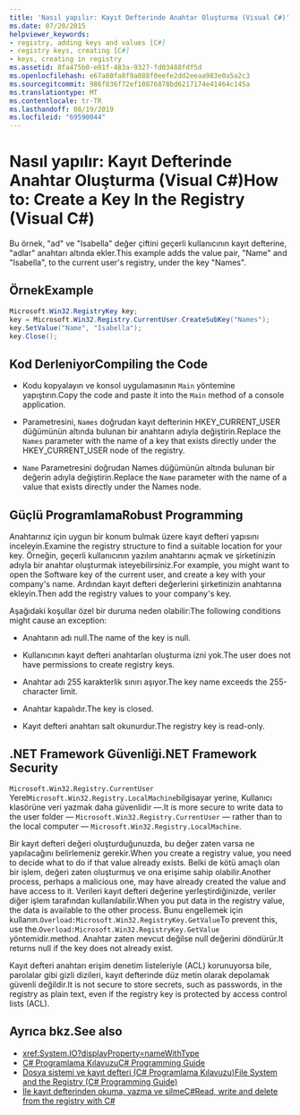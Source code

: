 ```yaml
---
title: 'Nasıl yapılır: Kayıt Defterinde Anahtar Oluşturma (Visual C#)'
ms.date: 07/20/2015
helpviewer_keywords:
- registry, adding keys and values [C#]
- registry keys, creating [C#]
- keys, creating in registry
ms.assetid: 8fa475b0-e01f-483a-9327-fd03488fdf5d
ms.openlocfilehash: e67a80fa8f9a088f0eefe2dd2eeaa983e0a5a2c3
ms.sourcegitcommit: 986f836f72ef10876878bd6217174e41464c145a
ms.translationtype: MT
ms.contentlocale: tr-TR
ms.lasthandoff: 08/19/2019
ms.locfileid: "69590044"
---
```

# <a name="how-to-create-a-key-in-the-registry-visual-c"></a><span data-ttu-id="d120d-102">Nasıl yapılır: Kayıt Defterinde Anahtar Oluşturma (Visual C#)</span><span class="sxs-lookup"><span data-stu-id="d120d-102">How to: Create a Key In the Registry (Visual C#)</span></span>
<span data-ttu-id="d120d-103">Bu örnek, "ad" ve "Isabella" değer çiftini geçerli kullanıcının kayıt defterine, "adlar" anahtarı altında ekler.</span><span class="sxs-lookup"><span data-stu-id="d120d-103">This example adds the value pair, "Name" and "Isabella", to the current user's registry, under the key "Names".</span></span>  
  
## <a name="example"></a><span data-ttu-id="d120d-104">Örnek</span><span class="sxs-lookup"><span data-stu-id="d120d-104">Example</span></span>  
  
```csharp  
Microsoft.Win32.RegistryKey key;  
key = Microsoft.Win32.Registry.CurrentUser.CreateSubKey("Names");  
key.SetValue("Name", "Isabella");  
key.Close();  
```  
  
## <a name="compiling-the-code"></a><span data-ttu-id="d120d-105">Kod Derleniyor</span><span class="sxs-lookup"><span data-stu-id="d120d-105">Compiling the Code</span></span>  
  
- <span data-ttu-id="d120d-106">Kodu kopyalayın ve konsol uygulamasının `Main` yöntemine yapıştırın.</span><span class="sxs-lookup"><span data-stu-id="d120d-106">Copy the code and paste it into the `Main` method of a console application.</span></span>  
  
- <span data-ttu-id="d120d-107">Parametresini, `Names` doğrudan kayıt defterinin HKEY_CURRENT_USER düğümünün altında bulunan bir anahtarın adıyla değiştirin.</span><span class="sxs-lookup"><span data-stu-id="d120d-107">Replace the `Names` parameter with the name of a key that exists directly under the HKEY_CURRENT_USER node of the registry.</span></span>  
  
- <span data-ttu-id="d120d-108">`Name` Parametresini doğrudan Names düğümünün altında bulunan bir değerin adıyla değiştirin.</span><span class="sxs-lookup"><span data-stu-id="d120d-108">Replace the `Name` parameter with the name of a value that exists directly under the Names node.</span></span>  
  
## <a name="robust-programming"></a><span data-ttu-id="d120d-109">Güçlü Programlama</span><span class="sxs-lookup"><span data-stu-id="d120d-109">Robust Programming</span></span>  
 <span data-ttu-id="d120d-110">Anahtarınız için uygun bir konum bulmak üzere kayıt defteri yapısını inceleyin.</span><span class="sxs-lookup"><span data-stu-id="d120d-110">Examine the registry structure to find a suitable location for your key.</span></span> <span data-ttu-id="d120d-111">Örneğin, geçerli kullanıcının yazılım anahtarını açmak ve şirketinizin adıyla bir anahtar oluşturmak isteyebilirsiniz.</span><span class="sxs-lookup"><span data-stu-id="d120d-111">For example, you might want to open the Software key of the current user, and create a key with your company's name.</span></span> <span data-ttu-id="d120d-112">Ardından kayıt defteri değerlerini şirketinizin anahtarına ekleyin.</span><span class="sxs-lookup"><span data-stu-id="d120d-112">Then add the registry values to your company's key.</span></span>  
  
 <span data-ttu-id="d120d-113">Aşağıdaki koşullar özel bir duruma neden olabilir:</span><span class="sxs-lookup"><span data-stu-id="d120d-113">The following conditions might cause an exception:</span></span>  
  
- <span data-ttu-id="d120d-114">Anahtarın adı null.</span><span class="sxs-lookup"><span data-stu-id="d120d-114">The name of the key is null.</span></span>  
  
- <span data-ttu-id="d120d-115">Kullanıcının kayıt defteri anahtarları oluşturma izni yok.</span><span class="sxs-lookup"><span data-stu-id="d120d-115">The user does not have permissions to create registry keys.</span></span>  
  
- <span data-ttu-id="d120d-116">Anahtar adı 255 karakterlik sınırı aşıyor.</span><span class="sxs-lookup"><span data-stu-id="d120d-116">The key name exceeds the 255-character limit.</span></span>  
  
- <span data-ttu-id="d120d-117">Anahtar kapalıdır.</span><span class="sxs-lookup"><span data-stu-id="d120d-117">The key is closed.</span></span>  
  
- <span data-ttu-id="d120d-118">Kayıt defteri anahtarı salt okunurdur.</span><span class="sxs-lookup"><span data-stu-id="d120d-118">The registry key is read-only.</span></span>  
  
## <a name="net-framework-security"></a><span data-ttu-id="d120d-119">.NET Framework Güvenliği</span><span class="sxs-lookup"><span data-stu-id="d120d-119">.NET Framework Security</span></span>  
 <span data-ttu-id="d120d-120">`Microsoft.Win32.Registry.CurrentUser` Yerel`Microsoft.Win32.Registry.LocalMachine`bilgisayar yerine, Kullanıcı klasörüne veri yazmak daha güvenlidir —.</span><span class="sxs-lookup"><span data-stu-id="d120d-120">It is more secure to write data to the user folder — `Microsoft.Win32.Registry.CurrentUser` — rather than to the local computer — `Microsoft.Win32.Registry.LocalMachine`.</span></span>  
  
 <span data-ttu-id="d120d-121">Bir kayıt defteri değeri oluşturduğunuzda, bu değer zaten varsa ne yapılacağını belirlemeniz gerekir.</span><span class="sxs-lookup"><span data-stu-id="d120d-121">When you create a registry value, you need to decide what to do if that value already exists.</span></span> <span data-ttu-id="d120d-122">Belki de kötü amaçlı olan bir işlem, değeri zaten oluşturmuş ve ona erişime sahip olabilir.</span><span class="sxs-lookup"><span data-stu-id="d120d-122">Another process, perhaps a malicious one, may have already created the value and have access to it.</span></span> <span data-ttu-id="d120d-123">Verileri kayıt defteri değerine yerleştirdiğinizde, veriler diğer işlem tarafından kullanılabilir.</span><span class="sxs-lookup"><span data-stu-id="d120d-123">When you put data in the registry value, the data is available to the other process.</span></span> <span data-ttu-id="d120d-124">Bunu engellemek için kullanın.`Overload:Microsoft.Win32.RegistryKey.GetValue`</span><span class="sxs-lookup"><span data-stu-id="d120d-124">To prevent this, use the.`Overload:Microsoft.Win32.RegistryKey.GetValue`</span></span> <span data-ttu-id="d120d-125">yöntemidir.</span><span class="sxs-lookup"><span data-stu-id="d120d-125">method.</span></span> <span data-ttu-id="d120d-126">Anahtar zaten mevcut değilse null değerini döndürür.</span><span class="sxs-lookup"><span data-stu-id="d120d-126">It returns null if the key does not already exist.</span></span>  
  
 <span data-ttu-id="d120d-127">Kayıt defteri anahtarı erişim denetim listeleriyle (ACL) korunuyorsa bile, parolalar gibi gizli dizileri, kayıt defterinde düz metin olarak depolamak güvenli değildir.</span><span class="sxs-lookup"><span data-stu-id="d120d-127">It is not secure to store secrets, such as passwords, in the registry as plain text, even if the registry key is protected by access control lists (ACL).</span></span>  
  
## <a name="see-also"></a><span data-ttu-id="d120d-128">Ayrıca bkz.</span><span class="sxs-lookup"><span data-stu-id="d120d-128">See also</span></span>

- <xref:System.IO?displayProperty=nameWithType>
- [<span data-ttu-id="d120d-129">C# Programlama Kılavuzu</span><span class="sxs-lookup"><span data-stu-id="d120d-129">C# Programming Guide</span></span>](../index.md)
- [<span data-ttu-id="d120d-130">Dosya sistemi ve kayıt defteri (C# Programlama Kılavuzu)</span><span class="sxs-lookup"><span data-stu-id="d120d-130">File System and the Registry (C# Programming Guide)</span></span>](./index.md)
- [<span data-ttu-id="d120d-131">İle kayıt defterinden okuma, yazma ve silmeC#</span><span class="sxs-lookup"><span data-stu-id="d120d-131">Read, write and delete from the registry with C#</span></span>](https://www.codeproject.com/Articles/3389/Read-write-and-delete-from-registry-with-C)
